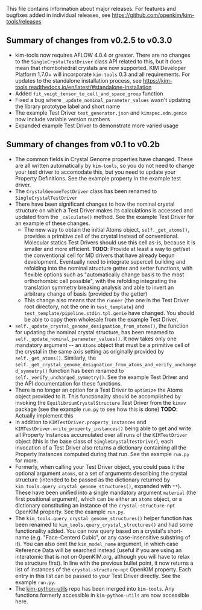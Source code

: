 This file contains information about major releases. For features and bugfixes added in individual releases, see https://github.com/openkim/kim-tools/releases

Summary of changes from v0.2.5 to v0.3.0
---------------------------------------------------------

- kim-tools now requires AFLOW 4.0.4 or greater. There are no changes to the `SingleCrystalTestDriver` class API related to this, but it does mean that rhombohedral crystals are now supported. KIM Developer Platform 1.7.0+ will incorporate `kim-tools` 0.3 and all requirements. For updates to the standalone installation process, see https://kim-tools.readthedocs.io/en/latest/#standalone-installation
- Added `fit_voigt_tensor_to_cell_and_space_group` function
- Fixed a bug where `_update_nominal_parameter_values` wasn't updating the library prototype label and short name
- The example Test Driver `test_generator.json` and `kimspec.edn.genie` now include variable version numbers
- Expanded example Test Driver to demonstrate more varied usage

Summary of changes from v0.1 to v0.2b
---------------------------------------------------------

- The common fields in Crystal Genome properties have changed. These are all written automatically by `kim-tools`, so you do not need to change your test driver to accomodate this, but you need to update your Property Definitions. See the example property in the example test driver.
- The `CrystalGenomeTestDriver` class has been renamed to `SingleCrystalTestDriver`
- There have been significant changes to how the nominal crystal structure on which a Test Driver makes its calculations is accessed and updated from the `_calculate()` method. See the example Test Driver for an example of these changes.
    - The new way to obtain the initial Atoms object, `self._get_atoms()`, provides a primitive cell of the crystal instead of conventional. Molecular statics Test Drivers should use this cell as-is, because it is smaller and more efficient. **TODO**: Provide at least a way to get/set the conventional cell for MD drivers that have already begun development. Eventually need to integrate supercell building and refolding into the nominal structure getter and setter functions, with flexible options such as "automatically change basis to the most orthorhombic cell possible", with the refolding integrating the translation symmetry breaking analysis and able to invert an arbitrary change of basis (provided by the getter)
    - This change also means that the `runner` (the one in the Test Driver root directory, not the one in `test_template`) and `test_template/pipeline.stdin.tpl.genie` have changed. You should be able to copy them wholesale from the example Test Driver.
- `self._update_crystal_genome_designation_from_atoms()`, the function for updating the nominal crystal structure, has been renamed to `self._update_nominal_parameter_values()`. It now takes only one mandatory argument -- an `Atoms` object that must be a primitive cell of the crystal in the same axis setting as originally provided by `self._get_atoms()`. Similarly, the `self._get_crystal_genome_designation_from_atoms_and_verify_unchanged_symmetry()` function has been renamed to `self._verify_unchanged_symmetry()`. See the example Test Driver and the API documentation for these functions.
- There is no longer an option for a Test Driver to `optimize` the Atoms object provided to it. This functionality should be accomplished by invoking the `EquilibriumCrystalStructure` Test Driver from the `kimvv` package (see the example `run.py` to see how this is done) **TODO**: Actually implement this
- In addition to `KIMTestDriver.property_instances` and `KIMTestDriver.write_property_instances()` being able to get and write all Property Instances accumulated over all runs of the `KIMTestDriver` object (this is the base class of `SingleCrystalTestDriver`), each invocation of a Test Driver also returns a dictionary containing all the Property Instances computed during that run. See the example `run.py` for more.
- Formerly, when calling your Test Driver object, you could pass it the optional argument `atoms`, or a set of arguments describing the crystal structure (intended to be passed as the dictionary returned by `kim_tools.query_crystal_genome_structures()`, expanded with `**`). These have been unified into a single mandatory argument `material` (the first positional argument), which can be either an `atoms` object, or a dictionary constituting an instance of the `crystal-structure-npt` OpenKIM property. See the example `run.py`.
- The `kim_tools.query_crystal_genome_structures()` helper function has been renamed to `kim_tools.query_crystal_structures()` and had some functionality added. You can now query based on a crystal's short-name (e.g. "Face-Centerd Cubic", or any case-insensitive substring of it). You can also omit the `kim_model_name` argument, in which case Reference Data will be searched instead (useful if you are using an interatomic that is not on OpenKIM.org, although you will have to relax the structure first). In line with the previous bullet point, it now returns a list of instances of the `crystal-structure-npt` OpenKIM property. Each entry in this list can be passed to your Test Driver directly. See the example `run.py`.
- The [kim-python-utils](https://github.com/openkim/kim-python-utils) repo has been merged into `kim-tools`. Any functions formerly accessible in `kim-python-utils` are now accessible here.
